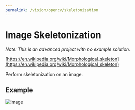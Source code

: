 ```yaml
---
permalink: /vision/opencv/skeletonization
---
```


# Image Skeletonization

*Note: This is an advanced project with no example solution.*

[https://en.wikipedia.org/wiki/Morphological_skeleton](https://en.wikipedia.org/wiki/Morphological_skeleton)

Perform skeletonization on an image.

## Example

![image]()

